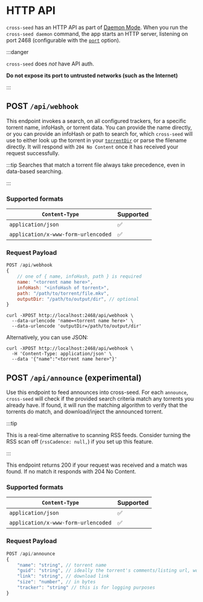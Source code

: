 # HTTP API

`cross-seed` has an HTTP API as part of [Daemon Mode](../basics/daemon.md). When
you run the `cross-seed daemon` command, the app starts an HTTP server, listening
on port 2468 (configurable with the [`port`](options#port) option).

:::danger

`cross-seed` does _not_ have API auth.

**Do not expose its port to untrusted networks (such as the Internet)**

:::

## POST `/api/webhook`

This endpoint invokes a search, on all configured trackers, for a specific
torrent name, infoHash, or torrent data. You can provide the name directly,
or you can provide an infoHash or path to search for, which `cross-seed` will
use to either look up the torrent in your [`torrentDir`](options#torrentdir) or parse the
filename directly. It will respond with `204 No Content` once it has received your
request successfully.

:::tip
Searches that match a torrent file always take precedence, even in data-based searching.

:::

### Supported formats

| `Content-Type`                      | Supported |
| ----------------------------------- | --------- |
| `application/json`                  | ✅        |
| `application/x-www-form-urlencoded` | ✅        |

### Request Payload

```js
POST /api/webhook
{
	// one of { name, infoHash, path } is required
	name: "<torrent name here>",
	infoHash: "<infoHash of torrent>",
	path: "/path/to/torrent/file.mkv",
	outputDir: "/path/to/output/dir", // optional
}
```

```shell script
curl -XPOST http://localhost:2468/api/webhook \
  --data-urlencode 'name=<torrent name here>' \
  --data-urlencode 'outputDir=/path/to/output/dir'
```

Alternatively, you can use JSON:

```shell script
curl -XPOST http://localhost:2468/api/webhook \
  -H 'Content-Type: application/json' \
  --data '{"name":"<torrent name here>"}'
```

## POST `/api/announce` (experimental)

Use this endpoint to feed announces into cross-seed. For each `announce`,
`cross-seed` will check if the provided search criteria match any torrents you already
have. If found, it will run the matching algorithm to verify that the torrents
do match, and download/inject the announced torrent.

:::tip

This is a real-time alternative to scanning RSS feeds. Consider turning the RSS
scan off (`rssCadence: null,`) if you set up this feature.

:::

This endpoint returns 200 if your request was received and a match was found. If
no match it responds with 204 No Content.

### Supported formats

| `Content-Type`                      | Supported |
| ----------------------------------- | --------- |
| `application/json`                  | ✅        |
| `application/x-www-form-urlencoded` | ✅        |

### Request Payload

```js
POST /api/announce
{
	"name": "string", // torrent name
	"guid": "string", // ideally the torrent's comments/listing url, would be for caching purposes
	"link": "string", // download link
	"size": "number", // in bytes
	"tracker": "string" // this is for logging purposes
}
```
